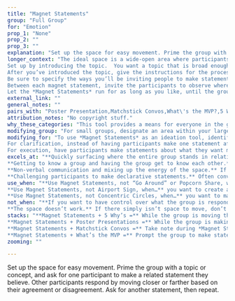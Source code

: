 ```yaml
---
title: "Magnet Statements"
group: "Full Group"
for: "Emotion"
prop_1: "None"
prop_2: ""
prop_3: ""
explanation: "Set up the space for easy movement. Prime the group with a topic or concept, and ask for one participant to make a related statement they believe. Other participants respond by moving closer or farther based on their agreement or disagreement. Ask for another statement, then repeat."
longer_context: "The ideal space is a wide-open area where participants can easily move past one another, be at varying distances, and reposition themselves without navigating around obstacles. If you need to move chairs, tables, or other furniture in the room, be sure to do this before giving instructions or you will likely have to repeat yourself.
Set up by introducing the topic.  You want a topic that is broad enough to allow for a lot of differences of interpretation and opinion, but narrow enough that it will spark strong reactions in your participants. 
After you’ve introduced the topic, give the instructions for the process: “We are going to be inviting you to make ‘magnet’ statements, one at a time, in response to this topic. After someone makes a statement that is true for them, we ask that you position yourself within the space as a response to how much you find yourself aligning with the statement. If you absolutely agree, move right next to them. The more you disagree, the further you should move away. We’ll then ask someone who isn’t in agreement to revise the statement such that it’s true for them. We’ll repeat this process several times, responding with our movement to different statements from new voices.” 
Be sure to specify the ways you’ll be inviting people to make statements (e.g., “I’ll pick people to respond,” “Raise your hand if you want to make a statement”), and know that you can change up how you allow participants to respond throughout the process. In general, it’s good to hear from people who are on their own in the room, because their response will often shake up the arrangement of the room.
Between each magnet statement, invite the participants to observe where they are and where the group is as a whole before the next person makes a statement.
Let the *Magnet Statements* run for as long as you like, until the group runs out of statements to make, or until you feel the energy waning. "
external_link: ""
general_notes: ""
pairs_with: "Poster Presentation,Matchstick Convos,What\'s the MVP?,5 Why\'s "
attribution_notes: "No copyright stuff."
why_these_categories: "This tool provides a means for everyone in the group to participate and express their thoughts and opinions without actually needing to verbally respond. The bigger the group the better, because you’ll have a wider range of statements shared, showcasing the variety of perspectives in the group through movement. At times, there will be several islands of belief, which can suddenly transform into one unified continent. This allows the entire group to get a sense of where the rest of the group is quickly on a wide range of ideas. "
modifying_group: "For small groups, designate an area within your larger space for each group (e.g., divide the room into quadrants for four groups). Change the goals slightly: challenge participants within each small group to make statements in response to the prompt that results in everyone in their group standing near them. As long as there’s disagreement (distance between participants), they need to keep revising the statement until everyone can agree (or they give up, or run out of time). Once every small group is in agreement (or they run out of time), have them share the statement with the full group, and invite the other groups’ participants to respond with movement. Did you find a statement everyone in the room agrees with? You can repeat this several times, giving the groups short time limits (e.g., 3 minutes) for each prompt."
modifying_for: "To use *Magnet Statements* as an ideation tool, identify a topic for the group to start to make suggestions about. The first person starts by making a suggestion. Participants then spread out according to how far away their idea was from that first suggestion. If they had the exact same idea they should stand right next to the person, a slightly different idea they’d move a small distance away, and a completely different or opposing idea a large distance away. Have participants of varying distances share their ideas. 
For clarification, instead of having participants make one statement after another provide time for participants to share their reasoning. Once participants move after a statement is made, provide an opportunity for a few participants to share why they moved where they did. After a few shares have been made. Invite another statement and repeat the process. 
For execution, have participants make statements about what they want moving forward. Having participants respond to these statements by moving closer or further can operate as a barometer to get a sense of how much support a particular future step might receive."
excels_at: "**Quickly surfacing where the entire group stands in relation to a particular opinion (literally and metaphorically!).** Conversations can quickly introduce dozens of different opinions, and it’s difficult to know how much everyone agrees or disagrees with anything being said. But *Magnet Statements* force the group to weigh in on everything being said, giving you a good snapshot of everyone’s opinions. 
**Getting to know a group and having the group get to know each other.** Additionally, because the participants are the ones making the statements, you can gain insight into the group both from the statements they make and their responses.
**Non-verbal communication and mixing up the energy of the space.** If you’ve been talking a lot, or sitting still, *Magnet Statements* is a great way to change the pace of your facilitation. Non-verbal communication is a fun break from talking, and physically moving around can awaken a dormant participant.
**Challenging participants to make declarative statements.** Often conversations stall out because people won’t state what they think or believe. This set up helps overcome that inertia by making bold declarations the only option for verbal participation. "
use_when: "**Use Magnet Statements, not “Go Around” or Popcorn Share, when…** it’s more important for you to know where the entire group stands in relation to a few opinions than it is to hear individual opinions from everyone in the group.
**Use Magnet Statements, not Airport Sign, when…** you want to create an opportunity for movement and it’s helpful for your participants to respond to one another’s opinions. 
**Use Magnet Statements, not Concentric Circles, when…** you want to make sure everyone is involved in one universal conversation, having the opportunity to react differently to the same opinions being shared."
not_when: "**If you want to have control over what the group is responding to.** This tool works best when you give control of the statements made over to the group. If there are particular statements you want them to respond to, or you need to control the content in general, *Spectrum Statements* or *Fill in the Gap* are better fits. 
**The space doesn’t work.** If there simply isn’t space to move, don’t try to force it. Participants will not only be irritated by having to navigate furniture, but this annoyance can lead them to move less which will diminish the usefulness of the tool. Use *Finger Voting* (1 = completely disagree, 5 = completely agree) in response to participant-generated statements instead."
stacks: "**Magnet Statements + 5 Why’s =** While the group is moving through *Magnet Statements*, be on the lookout for a statement that seems to really activate the group. Perhaps people think longer about it, the group is more spread out, or people are more surprised to see other people’s reactions than with other statements. Use that statement to formulate an initial question for *5 Why’s*. 
**Magnet Statements + Poster Presentations =** While the group is making statements, consider which statements could be expanded upon for further clarity and understanding. After *Magnet Statements* break the group into small groups based on their opinions about particular statements. Have each group create a poster to present to the full group that explains their position. 
**Magnet Statements + Matchstick Convos =** Take note during *Magnet Statements* of contentious statements and statements that people have strong emotional reactions to. After *Magnet Statements* comes to a close, transition the group into *Matchstick Convos* to further discuss these particular statements to gain further insight and understanding.
**Magnet Statements + What’s the MVP =** Prompt the group to make statements that they believe should be included in the initial MVP. Anytime someone makes a statement where all participants agree (i.e., there is only one big glob of people), capture it on a sticky note and post it in on a surface designated for “MVP.” Statements with close to the entire group can also be captured on stickies as MVP candidates for further investigation."
zooming: ""

---
```


Set up the space for easy movement. Prime the group with a topic or concept, and ask for one participant to make a related statement they believe. Other participants respond by moving closer or farther based on their agreement or disagreement. Ask for another statement, then repeat.
